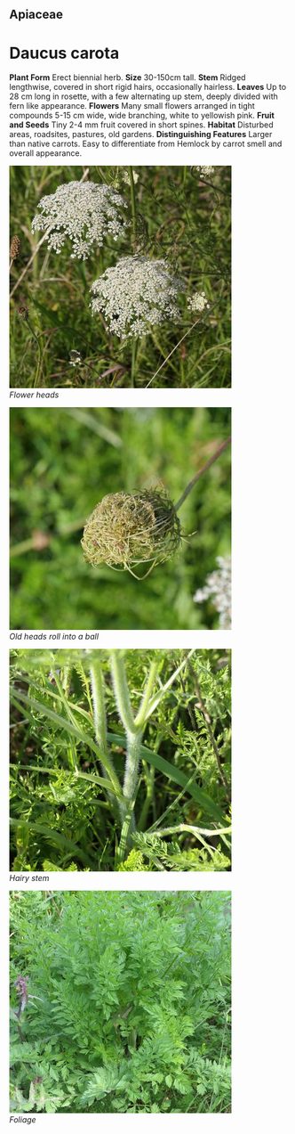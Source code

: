 ## Apiaceae
# Daucus carota

**Plant Form** Erect biennial herb. **Size** 30-150cm tall. **Stem** Ridged lengthwise, covered in short rigid hairs, occasionally hairless. **Leaves** Up to 28 cm long in rosette, with a few alternating up stem, deeply divided with fern like appearance. **Flowers** Many small flowers arranged in tight compounds 5-15 cm wide, wide branching, white to yellowish pink. **Fruit and Seeds** Tiny 2-4 mm fruit covered in short spines. **Habitat** Disturbed areas, roadsites, pastures, old gardens. **Distinguishing Features** Larger than native carrots. Easy to differentiate from Hemlock by carrot smell and overall appearance.


![Flower heads](68752_P1000859.jpg)  
 *Flower heads* 

![Old heads roll into a ball](65403_P1053070.jpg)  
 *Old heads roll into a ball* 

![Hairy stem](68751_P1000856.jpg)  
 *Hairy stem* 

![Foliage](69038_P1011429.jpg)  
 *Foliage* 

